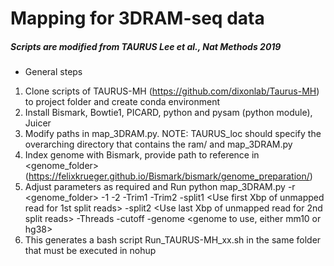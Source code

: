 
# Mapping for 3DRAM-seq data 

##### Scripts are modified from TAURUS Lee et al., Nat Methods 2019 

* General steps
1. Clone scripts of TAURUS-MH (https://github.com/dixonlab/Taurus-MH) to project folder and create conda environment
2. Install Bismark, Bowtie1, PICARD, python and pysam (python module), Juicer 
3. Modify paths in map_3DRAM.py. NOTE: TAURUS_loc should specify the overarching directory that contains the ram/ and map_3DRAM.py
4. Index genome with Bismark, provide path to reference in <genome_folder> (https://felixkrueger.github.io/Bismark/bismark/genome_preparation/) 
5. Adjust parameters as required and Run 
python map_3DRAM.py -r <genome_folder> -1 <G to A converted mate> -2 <C to T converted mate> -Trim1 <Trim off first Xbp of R1> -Trim2 <Trim off first Xbp of R2> -split1 <Use first Xbp of unmapped read for 1st split reads> -split2 <Use last Xbp of unmapped read for 2nd split reads> -Threads <number of threads> -cutoff <CpG coverage cutoff to be considered for analysis> -genome <genome to use, either mm10 or hg38>
6. This generates a bash script Run_TAURUS-MH_xx.sh in the same folder that must be executed in nohup
